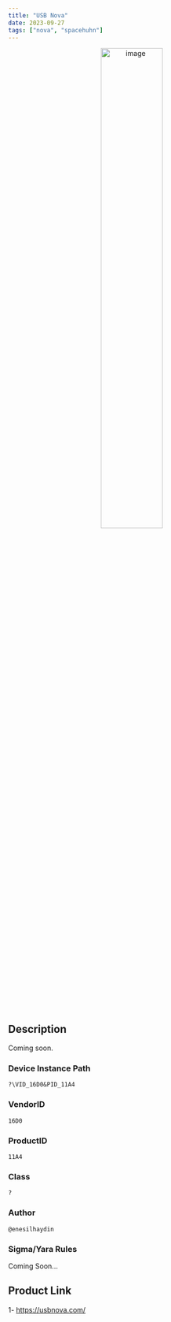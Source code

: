 ```yaml
---
title: "USB Nova"
date: 2023-09-27
tags: ["nova", "spacehuhn"]
---
```


<p align="center">
  <img src="/images/usb-nova.jpg" alt="image" width="50%" height="50%">
</p>

## Description

Coming soon.

### Device Instance Path

```text
?\VID_16D0&PID_11A4

```

### VendorID

```text
16D0
```

### ProductID

```text
11A4
```
### Class

```text
?
```
### Author

```text
@enesilhaydin
```

### Sigma/Yara Rules

Coming Soon...

## Product Link

1- https://usbnova.com/
